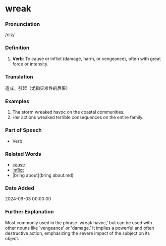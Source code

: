# wreak
### Pronunciation
/riːk/
### Definition
1. **Verb**: To cause or inflict (damage, harm, or vengeance), often with great force or intensity.
### Translation
造成，引起（尤指灾难性的后果）
### Examples
1. The storm wreaked havoc on the coastal communities.
2. Her actions wreaked terrible consequences on the entire family.
### Part of Speech
- Verb
### Related Words
- [cause](cause.md)
- [inflict](inflict.md)
- [bring about](bring about.md)
### Date Added
2024-09-03 00:00:00

### Further Explanation
Most commonly used in the phrase 'wreak havoc,' but can be used with other nouns like 'vengeance' or 'damage.' It implies a powerful and often destructive action, emphasizing the severe impact of the subject on its object.